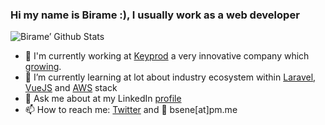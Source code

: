 ### Hi my name is Birame :), I usually work as a web developer

<!--
**bsene/bsene** is a ✨ _special_ ✨ repository because its `README.md` (this file) appears on your GitHub profile.

Here are some ideas to get you started:

- 🔭 I’m currently working on ...
- 🌱 I’m currently learning ...
- 👯 I’m looking to collaborate on ...
- 🤔 I’m looking for help with ...
- 💬 Ask me about ...
- 📫 How to reach me: ...
- 😄 Pronouns: ...
- ⚡ Fun fact: ...
-->

![Birame’ Github Stats](https://github-readme-stats.vercel.app/api?username=bsene)


- 🔭 I'm currently working at [Keyprod](http://www.keyprod.com/) a very innovative company which [growing](https://www.welcometothejungle.com/fr/companies/jpb-systeme/jobs/developpeur-informatique-full-stack_montereau-sur-le-jard).
- 🌱 I’m currently learning at lot about industry ecosystem within [Laravel](https://laravel.com/), [VueJS](https://vuejs.org/) and [AWS](https://aws.amazon.com) stack
- 💬 Ask me about at my LinkedIn [profile](https://www.linkedin.com/in/%E2%9B%B5-birame-sene-%E2%9B%B5-1a7b971b/)
- 📫 How to reach me: [Twitter]() and :email: bsene[at]pm.me 



